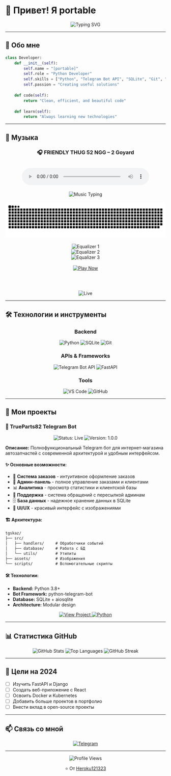 # 👋 Привет! Я portable

<div align="center">
  <img src="https://readme-typing-svg.herokuapp.com?font=Fira+Code&pause=1000&color=2CA5E0&center=true&vCenter=true&width=435&lines=Python+Developer;Telegram+Bot+Creator;Full-Stack+Developer" alt="Typing SVG" />
</div>

---

## 🚀 Обо мне

```python
class Developer:
    def __init__(self):
        self.name = "[portable]"
        self.role = "Python Developer"
        self.skills = ["Python", "Telegram Bot API", "SQLite", "Git", "Discors bots"]
        self.passion = "Creating useful solutions"
    
    def code(self):
        return "Clean, efficient, and beautiful code"
    
    def learn(self):
        return "Always learning new technologies"
```

---

## 🎵 Музыка

<div align="center">
  <h3>🎧 FRIENDLY THUG 52 NGG – 2 Goyard</h3>
  
  <br>
  
  <!-- Работающий музыкальный плеер -->
  <div align="center">
    <audio controls style="width: 100%; max-width: 400px;">
      <source src="https://music.yandex.ru/album/38172005" type="audio/mpeg">
      <source src="https://music.yandex.ru/album/38172005" type="audio/ogg">
      Ваш браузер не поддерживает аудио элемент.
    </audio>
  </div>
  
  <br>
  
  <!-- Анимированный эквалайзер -->
  <div align="center">
    <img src="https://readme-typing-svg.herokuapp.com?font=Fira+Code&pause=1000&color=FF6B6B&center=true&vCenter=true&width=400&lines=🎵+Now+Playing+🎵;FRIENDLY+THUG+52+NGG+–+2+Goyard;🔊+Volume+Up+🔊" alt="Music Typing" />
  </div>
  
  <br>
  
  <!-- Красивый анимированный эквалайзер -->
  <div align="center">
    <img src="https://raw.githubusercontent.com/platane/snk/output/github-contribution-grid-snake-dark.svg" alt="Snake animation" />
  </div>
  
  <br>
  
  <!-- Анимированные полосы эквалайзера -->
  <div align="center">
    <img src="https://img.shields.io/badge/▁_▃_▅_▇_▅_▃_▁-FF6B6B?style=for-the-badge" alt="Equalizer 1" />
    <br>
    <img src="https://img.shields.io/badge/▃_▅_▇_▅_▃_▁_▃-00FF00?style=for-the-badge" alt="Equalizer 2" />
    <br>
    <img src="https://img.shields.io/badge/▅_▇_▅_▃_▁_▃_▅-FF0000?style=for-the-badge" alt="Equalizer 3" />
  </div>
  
  <br>
  
  <!-- Кнопка воспроизведения -->
  <a href="https://music.yandex.ru/album/38172005" target="_blank">
    <img src="https://img.shields.io/badge/▶️_PLAY_NOW-00FF00?style=for-the-badge&logo=play&logoColor=black" alt="Play Now" />
  </a>
  
  <br><br>
  
  <!-- Статус воспроизведения -->
  <img src="https://img.shields.io/badge/🎶_LIVE-FF0000?style=for-the-badge&logo=music&logoColor=white" alt="Live" />
</div>

---

## 🛠 Технологии и инструменты

<div align="center">
  
### Backend
![Python](https://img.shields.io/badge/Python-3776AB?style=for-the-badge&logo=python&logoColor=white)
![SQLite](https://img.shields.io/badge/SQLite-07405E?style=for-the-badge&logo=sqlite&logoColor=white)
![Git](https://img.shields.io/badge/Git-F05032?style=for-the-badge&logo=git&logoColor=white)

### APIs & Frameworks
![Telegram Bot API](https://img.shields.io/badge/Telegram-2CA5E0?style=for-the-badge&logo=telegram&logoColor=white)
![FastAPI](https://img.shields.io/badge/FastAPI-009688?style=for-the-badge&logo=fastapi&logoColor=white)

### Tools
![VS Code](https://img.shields.io/badge/VS_Code-007ACC?style=for-the-badge&logo=visual-studio-code&logoColor=white)
![GitHub](https://img.shields.io/badge/GitHub-181717?style=for-the-badge&logo=github&logoColor=white)

</div>

---

## 📱 Мои проекты

### 🤖 TrueParts82 Telegram Bot
<div align="center">
  <img src="https://img.shields.io/badge/Status-Live-brightgreen?style=for-the-badge" alt="Status: Live" />
  <img src="https://img.shields.io/badge/Version-1.0.0-blue?style=for-the-badge" alt="Version: 1.0.0" />
</div>

**Описание:** Полнофункциональный Telegram бот для интернет-магазина автозапчастей с современной архитектурой и удобным интерфейсом.

#### ✨ Основные возможности:
- 🛒 **Система заказов** - интуитивное оформление заказов
- 👥 **Админ-панель** - полное управление заказами и клиентами
- 📊 **Аналитика** - просмотр статистики и клиентской базы
- 💬 **Поддержка** - система обращений с пересылкой админам
- 🗄️ **База данных** - надежное хранение данных в SQLite
- 🎨 **UI/UX** - красивый интерфейс с изображениями

#### 🏗 Архитектура:
```
tgskaz/
├── src/
│   ├── handlers/     # Обработчики событий
│   ├── database/     # Работа с БД
│   └── utils/        # Утилиты
├── assets/           # Изображения
└── scripts/          # Вспомогательные скрипты
```

#### 🛠 Технологии:
- **Backend:** Python 3.8+
- **Bot Framework:** python-telegram-bot
- **Database:** SQLite + aiosqlite
- **Architecture:** Modular design

<div align="center">
  <a href="https://github.com/Heroku121323/tgbot">
    <img src="https://img.shields.io/badge/View_Project-2CA5E0?style=for-the-badge&logo=github&logoColor=white" alt="View Project" />
  </a>
  <a href="https://github.com/Heroku121323/tgbot">
    <img src="https://img.shields.io/badge/Code-Python-3776AB?style=for-the-badge&logo=python&logoColor=white" alt="Python" />
  </a>
</div>

---

## 📊 Статистика GitHub

<div align="center">
  <img src="https://github-readme-stats.vercel.app/api?username=Heroku121323&show_icons=true&theme=dark&hide_border=true&count_private=true&include_all_commits=true" alt="GitHub Stats" />
  
  <img src="https://github-readme-stats.vercel.app/api/top-langs/?username=Heroku121323&layout=compact&theme=dark&hide_border=true&langs_count=6" alt="Top Languages" />
  
  <img src="https://github-readme-streak-stats.herokuapp.com/?user=Heroku121323&theme=dark&hide_border=true" alt="GitHub Streak" />
</div>

---

## 🎯 Цели на 2024

- [ ] Изучить FastAPI и Django
- [ ] Создать веб-приложение с React
- [ ] Освоить Docker и Kubernetes
- [ ] Добавить больше проектов в портфолио
- [ ] Внести вклад в open-source проекты

---

## 📫 Связь со мной

<div align="center">
  <a href="https://t.me/W777AW">
    <img src="https://img.shields.io/badge/Telegram-2CA5E0?style=for-the-badge&logo=telegram&logoColor=white" alt="Telegram" />
  </a>
</div>

---

<div align="center">
  <img src="https://komarev.com/ghpvc/?username=Heroku121323&style=for-the-badge&color=2CA5E0" alt="Profile Views" />
  
  ⭐ От [Heroku121323](https://github.com/Heroku121323)
</div>
